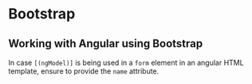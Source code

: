 # Bootstrap

## Working with Angular using Bootstrap

In case `[(ngModel)]` is being used in a `form` element in an angular HTML template, ensure to provide the `name` attribute.

